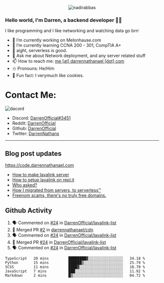 <p align="center"> <img src="https://komarev.com/ghpvc/?username=DarrenOfficial&label=Profile%20views&color=0e75b6&style=flat" alt="nadirabbas" /> </p>

### Hello world, I'm Darren, a backend developer 👨‍💻
I like programming and I like networking and watching data go brrr



- 🔭 I’m currently working on Melonhause.com 
- 🌴 I’m currently learning CCNA 200 - 301, CompTIA A+ 
- 🚀 aight, serverless is good.
- 💬 Ask me about Network deployment, and any server related stuff 
- 📫 How to reach me: [me [at] darrennathanael [dot] com](mailto:me@darrennathanael.com) 
- ⛄️ Pronouns: He/Him 
- 🍪 Fun fact: I verymuch like cookies. 


# Contact Me:

![dacord](https://discord.c99.nl/widget/theme-4/508296903960821771.png)

- Discord: [DarrenOfficial#3451](https://discord.com/users/508296903960821771)
- Reddit: [DarrenOfficial](https://reddit.com/u/DarrenOfficiallol)
- Github: [DarrenOfficial](https://github.com/DarrenOfficial)
- Twitter: [DarrenNathans](https://twitter.com/DarrenNathans)


---
## Blog post updates
https://code.darrennathanael.com
<!-- BLOG-POST-LIST:START -->
- [How to make lavalink server](https://code.darrennathanael.com/how-to-lavalink)
- [How to setup lavalink on repl.it](https://code.darrennathanael.com/how-to-setup-lavalink-on-replit)
- [Who asked?](https://code.darrennathanael.com/who-asked)
- [How I migrated from servers, to serverless™](https://code.darrennathanael.com/how-i-migrated-from-servers-to-serverlesstm)
- [Freenom scams, there&#39;s no truly free domains.](https://code.darrennathanael.com/freenom-scams-theres-no-truly-free-domains)
<!-- BLOG-POST-LIST:END -->


## Github Activity
<!--START_SECTION:activity-->
1. 🗣 Commented on [#24](https://github.com/DarrenOfficial/lavalink-list/issues/24) in [DarrenOfficial/lavalink-list](https://github.com/DarrenOfficial/lavalink-list)
2. 🎉 Merged PR [#2](https://github.com/darrennathanael/cdn/pull/2) in [darrennathanael/cdn](https://github.com/darrennathanael/cdn)
3. 🗣 Commented on [#24](https://github.com/DarrenOfficial/lavalink-list/issues/24) in [DarrenOfficial/lavalink-list](https://github.com/DarrenOfficial/lavalink-list)
4. 🎉 Merged PR [#24](https://github.com/DarrenOfficial/lavalink-list/pull/24) in [DarrenOfficial/lavalink-list](https://github.com/DarrenOfficial/lavalink-list)
5. 🗣 Commented on [#24](https://github.com/DarrenOfficial/lavalink-list/issues/24) in [DarrenOfficial/lavalink-list](https://github.com/DarrenOfficial/lavalink-list)
<!--END_SECTION:activity-->


<!--START_SECTION:waka-->
```text
TypeScript   20 mins         ████████▓░░░░░░░░░░░░░░░░   34.18 % 
Python       15 mins         ██████▒░░░░░░░░░░░░░░░░░░   25.79 % 
SCSS         11 mins         ████▓░░░░░░░░░░░░░░░░░░░░   18.70 % 
JavaScript   7 mins          ███░░░░░░░░░░░░░░░░░░░░░░   11.92 % 
Markdown     2 mins          █▒░░░░░░░░░░░░░░░░░░░░░░░   04.72 % 
```
<!--END_SECTION:waka-->
